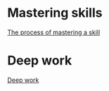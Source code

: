 # Mastering skills

[The process of mastering a skill](https://azeria-labs.com/the-process-of-mastering-a-skill/)

# Deep work
[Deep work](https://azeria-labs.com/the-importance-of-deep-work-the-30-hour-method-for-learning-a-new-skill/)
